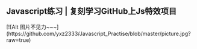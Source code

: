 <h2>Javascript练习 | 复刻学习GitHub上Js特效项目</h2>
[![Alt 图片不见力~~~](https://github.com/yxz2333/Javascript_Practise/blob/master/picture.jpg?raw=true)
